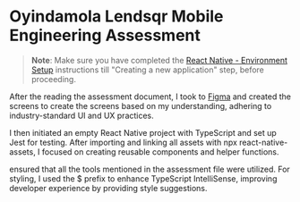 # Oyindamola Lendsqr Mobile Engineering Assessment

>**Note**: Make sure you have completed the [React Native - Environment Setup](https://reactnative.dev/docs/environment-setup) instructions till "Creating a new application" step, before proceeding.


After the reading the assessment document, I took to [Figma](https://www.figma.com/file/7dxGrvCtyerBBwUc423XTW?node-id=0-1&node-type=CANVAS&t=PulYUqLaR15tTGxk-0&type=design&mode=design) and created the screens
to create the screens based on my understanding, adhering to industry-standard UI and UX practices.

I then initiated an empty React Native project with TypeScript and set up Jest for testing. 
After importing and linking all assets with npx react-native-assets, 
I focused on creating reusable components and helper functions.

ensured that all the tools mentioned in the assessment file were utilized. 
For styling, I used the $ prefix to enhance TypeScript IntelliSense, 
improving developer experience by providing style suggestions.



